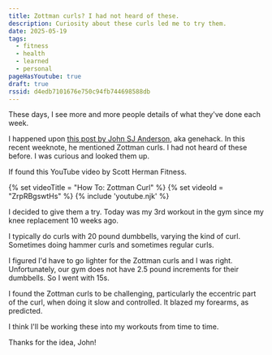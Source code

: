 ```yaml
---
title: Zottman curls? I had not heard of these.
description: Curiosity about these curls led me to try them.
date: 2025-05-19
tags:
  - fitness
  - health
  - learned
  - personal
pageHasYoutube: true
draft: true
rssid: d4edb7101676e750c94fb744698588db
---
```


These days, I see more and more people details of what they've done each week.

I happened upon [this post by John SJ Anderson](https://genehack.blog/2025/05/weeknote-34-20250511-20250517/), aka genehack. In this recent weeknote, he mentioned Zottman curls. I had not heard of these before. I was curious and looked them up.

If found this YouTube video by Scott Herman Fitness.

{% set videoTitle = "How To: Zottman Curl" %}
{% set videoId = "ZrpRBgswtHs" %}
{% include 'youtube.njk' %}

I decided to give them a try. Today was my 3rd workout in the gym since my knee replacement 10 weeks ago.

I typically do curls with 20 pound dumbbells, varying the kind of curl. Sometimes doing hammer curls and sometimes regular curls.

I figured I'd have to go lighter for the Zottman curls and I was right. Unfortunately, our gym does not have 2.5 pound increments for their dumbbells. So I went with 15s.

I found the Zottman curls to be challenging, particularly the eccentric part of the curl, when doing it slow and controlled. It blazed my forearms, as predicted.

I think I'll be working these into my workouts from time to time.

Thanks for the idea, John!
